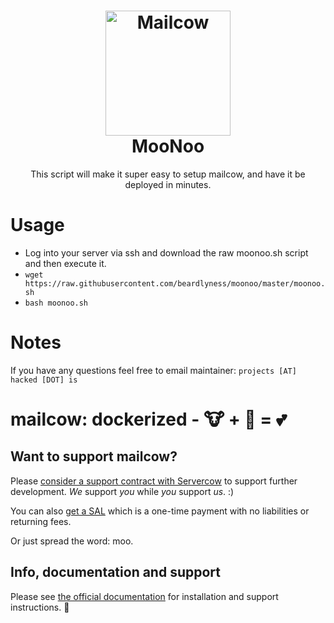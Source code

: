 <h1 align="center">
  <a href="https://github.com/beardlyness/moonoo"><img src="https://mailcow.email/images/cow_mailcow.svg" alt="Mailcow" width="200"></a>
 <br />
  MooNoo
</h1>

<p align="center">This script will make it super easy to setup mailcow, and have it be deployed in minutes.</p>

# Usage	
- Log into your server via ssh and download the raw moonoo.sh script and then execute it.<br>	
- `wget https://raw.githubusercontent.com/beardlyness/moonoo/master/moonoo.sh`<br>	
- `bash moonoo.sh`

# Notes
If you have any questions feel free to email maintainer: `projects [AT] hacked [DOT] is`

# mailcow: dockerized - 🐮 + 🐋 = 💕

## Want to support mailcow?

Please [consider a support contract with Servercow](https://www.servercow.de/mailcow?lang=en#support) to support further development. _We_ support _you_ while _you_ support _us_. :)

You can also [get a SAL](https://www.servercow.de/mailcow?lang=en#sal) which is a one-time payment with no liabilities or returning fees.

Or just spread the word: moo.

## Info, documentation and support

Please see [the official documentation](https://mailcow.github.io/mailcow-dockerized-docs/) for installation and support instructions. 🐄

